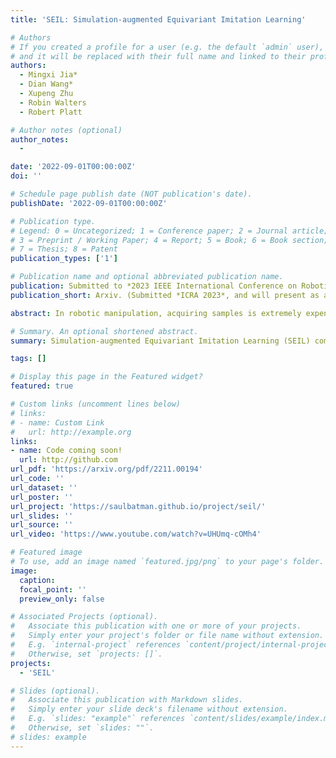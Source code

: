```yaml
---
title: 'SEIL: Simulation-augmented Equivariant Imitation Learning'

# Authors
# If you created a profile for a user (e.g. the default `admin` user), write the username (folder name) here
# and it will be replaced with their full name and linked to their profile.
authors:
  - Mingxi Jia*
  - Dian Wang*
  - Xupeng Zhu
  - Robin Walters
  - Robert Platt

# Author notes (optional)
author_notes:
  - 

date: '2022-09-01T00:00:00Z'
doi: ''

# Schedule page publish date (NOT publication's date).
publishDate: '2022-09-01T00:00:00Z'

# Publication type.
# Legend: 0 = Uncategorized; 1 = Conference paper; 2 = Journal article;
# 3 = Preprint / Working Paper; 4 = Report; 5 = Book; 6 = Book section;
# 7 = Thesis; 8 = Patent
publication_types: ['1']

# Publication name and optional abbreviated publication name.
publication: Submitted to *2023 IEEE International Conference on Robotics and Automation*
publication_short: Arxiv. (Submitted *ICRA 2023*, and will present as a poster on CoRL 2022 Workshop on Sim-to-Real Robot Learning.)

abstract: In robotic manipulation, acquiring samples is extremely expensive because it often requires interacting with the real world.  Traditional image-level data augmentation has shown the potential to improve sample efficiency in various machine learning tasks. However, image-level data augmentation is insufficient for an imitation learning agent to learn good manipulation policies in a reasonable amount of demonstrations. We propose Simulation-augmented Equivariant Imitation Learning (SEIL), a method that combines a novel data augmentation strategy of supplementing expert trajectories with simulated transitions and an equivariant model that exploits the O(2) symmetry in robotic manipulation. Experimental evaluations demonstrate that our method can learn non-trivial manipulation tasks within ten demonstrations and outperforms the baselines with a significant margin.

# Summary. An optional shortened abstract.
summary: Simulation-augmented Equivariant Imitation Learning (SEIL) combines a novel data augmentation strategy of supplementing expert trajectories with simulated transitions and an equivariant model

tags: []

# Display this page in the Featured widget?
featured: true

# Custom links (uncomment lines below)
# links:
# - name: Custom Link
#   url: http://example.org
links:
- name: Code coming soon!
  url: http://github.com
url_pdf: 'https://arxiv.org/pdf/2211.00194'
url_code: ''
url_dataset: ''
url_poster: ''
url_project: 'https://saulbatman.github.io/project/seil/'
url_slides: ''
url_source: ''
url_video: 'https://www.youtube.com/watch?v=UHUmq-cOMh4'

# Featured image
# To use, add an image named `featured.jpg/png` to your page's folder.
image:
  caption: 
  focal_point: ''
  preview_only: false

# Associated Projects (optional).
#   Associate this publication with one or more of your projects.
#   Simply enter your project's folder or file name without extension.
#   E.g. `internal-project` references `content/project/internal-project/index.md`.
#   Otherwise, set `projects: []`.
projects:
  - 'SEIL'

# Slides (optional).
#   Associate this publication with Markdown slides.
#   Simply enter your slide deck's filename without extension.
#   E.g. `slides: "example"` references `content/slides/example/index.md`.
#   Otherwise, set `slides: ""`.
# slides: example
---
```


<!-- {{% callout note %}}
Click the _Cite_ button above to demo the feature to enable visitors to import publication metadata into their reference management software.
{{% /callout %}}

{{% callout note %}}
Create your slides in Markdown - click the _Slides_ button to check out the example.
{{% /callout %}}

Supplementary notes can be added here, including [code, math, and images](https://wowchemy.com/docs/writing-markdown-latex/). -->
